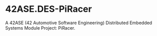 # 42ASE.DES-PiRacer
A 42ASE (42 Automotive Software Engineering) Distributed Embedded Systems Module Project: PiRacer.

